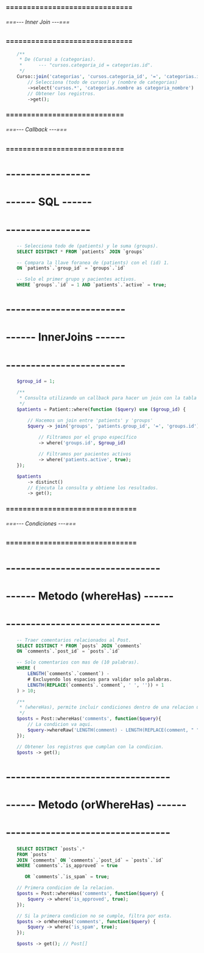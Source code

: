 
### ============================== ###
###### ===--- Inner Join ---=== ######
### ============================== ###

```php
    /**
     * De (Curso) a (categorias).
     *      --- "cursos.categoria_id = categorias.id".
     */
    Curso::join('categorias', 'cursos.categoria_id', '=', 'categorias.id')
        // Selecciona (todo de cursos) y (nombre de categorias)
        ->select('cursos.*', 'categorias.nombre as categoria_nombre') 
        // Obtener los registros.
        ->get();
```

### ============================ ###
###### ===--- Callback ---=== ######
### ============================ ###

# ----------------- #
# ------ SQL ------ #
# ----------------- #

```sql
    -- Selecciona todo de (patients) y le suma (groups).
    SELECT DISTINCT * FROM `patients` JOIN `groups` 

    -- Compara la llave foranea de (patients) con el (id) 1.
    ON `patients`.`group_id` = `groups`.`id`

    -- Solo el primer grupo y pacientes activos.
    WHERE `groups`.`id` = 1 AND `patients`.`active` = true;
```

# ------------------------ #
# ------ InnerJoins ------ #
# ------------------------ #

```php
    $group_id = 1;

    /**
     * Consulta utilizando un callback para hacer un join con la tabla "groups".
     */
    $patients = Patient::where(function ($query) use ($group_id) {

        // Hacemos un join entre 'patients' y 'groups'
        $query -> join('groups', 'patients.group_id', '=', 'groups.id') 
            
            // Filtramos por el grupo específico
            -> where('groups.id', $group_id) 

            // Filtramos por pacientes activos
            -> where('patients.active', true);
    });

    $patients 
        -> distinct() 
        // Ejecuta la consulta y obtiene los resultados.
        -> get();
```

### =============================== ###
###### ===--- Condiciones ---=== ######
### =============================== ###

# ------------------------------- #
# ------ Metodo (whereHas) ------ #
# ------------------------------- #

```sql
    -- Traer comentarios relacionados al Post.
    SELECT DISTINCT * FROM `posts` JOIN `comments` 
    ON `comments`.`post_id` = `posts`.`id`

    -- Solo comentarios con mas de (10 palabras).
    WHERE (
        LENGTH(`comments`.`comment`) - 
        # Excluyendo los espacios para validar solo palabras.
        LENGTH(REPLACE(`comments`.`comment`, ' ', '')) + 1
    ) > 10;
```

```php
    /**
     * (whereHas), permite incluir condiciones dentro de una relacion utilizando los atributos.
     */
    $posts = Post::whereHas('comments', function($query){
        // La condicion va aqui.
        $query->whereRaw('LENGTH(comment) - LENGTH(REPLACE(comment, " ", "")) + 1 > 10');
    });

    // Obtener los registros que cumplan con la condicion.
    $posts -> get();
```

# --------------------------------- #
# ------ Metodo (orWhereHas) ------ #
# --------------------------------- #

```sql
    SELECT DISTINCT `posts`.*
    FROM `posts`
    JOIN `comments` ON `comments`.`post_id` = `posts`.`id`
    WHERE `comments`.`is_approved` = true

       OR `comments`.`is_spam` = true;
```

```php
    // Primera condicion de la relacion.
    $posts = Post::whereHas('comments', function($query) {
        $query -> where('is_approved', true);
    });

    // Si la primera condicion no se cumple, filtra por esta.
    $posts -> orWhereHas('comments', function($query) {
        $query -> where('is_spam', true);
    });

    $posts -> get(); // Post[]
```